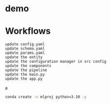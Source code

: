 # demo

# Workflows
    update config.yaml
    update schema.yaml
    update params.yaml
    update the entity
    update the configuration manager in src config
    update the components
    update the pipeline
    update the main.py
    update the app.py
a

```bash
conda create -n mlproj python=3.10 -y
```  
